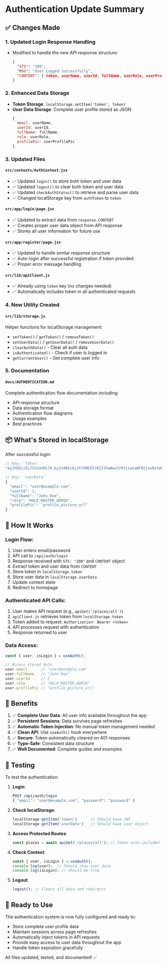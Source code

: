 # Authentication Update Summary

## ✅ Changes Made

### 1. **Updated Login Response Handling**
- Modified to handle the new API response structure:
  ```json
  {
    "STS": "200",
    "MSG": "User Logged Successfully",
    "CONTENT": { token, userName, userId, fullName, userRole, userProfilePic }
  }
  ```

### 2. **Enhanced Data Storage**
- **Token Storage**: `localStorage.setItem('token', token)`
- **User Data Storage**: Complete user profile stored as JSON
  ```javascript
  {
    email: userName,
    userId: userId,
    fullName: fullName,
    role: userRole,
    profilePic: userProfilePic
  }
  ```

### 3. **Updated Files**

#### `src/contexts/AuthContext.jsx`
- ✅ Updated `login()` to store both token and user data
- ✅ Updated `logout()` to clear both token and user data
- ✅ Updated `checkAuthStatus()` to retrieve and parse user data
- ✅ Changed localStorage key from `authToken` to `token`

#### `src/app/login/page.jsx`
- ✅ Updated to extract data from `response.CONTENT`
- ✅ Creates proper user data object from API response
- ✅ Stores all user information for future use

#### `src/app/register/page.jsx`
- ✅ Updated to handle similar response structure
- ✅ Auto-login after successful registration if token provided
- ✅ Proper error message handling

#### `src/lib/apiClient.js`
- ✅ Already using `token` key (no changes needed)
- ✅ Automatically includes token in all authenticated requests

### 4. **New Utility Created**

#### `src/lib/storage.js`
Helper functions for localStorage management:
- `setToken()` / `getToken()` / `removeToken()`
- `setUserData()` / `getUserData()` / `removeUserData()`
- `clearAuthData()` - Clear all auth data
- `isAuthenticated()` - Check if user is logged in
- `getCurrentUser()` - Get complete user info

### 5. **Documentation**

#### `docs/AUTHENTICATION.md`
Complete authentication flow documentation including:
- API response structure
- Data storage format
- Authentication flow diagrams
- Usage examples
- Best practices

## 📦 What's Stored in localStorage

After successful login:

```javascript
// Key: 'token'
"eyJhbGciOiJIUzUxMiJ9.eyJzdWIiOiJtYXN0ZXJAZ21haWwuY29tIiwiaWF0IjoxNzYwNzcyMTI4..."

// Key: 'userData'
{
  "email": "user@example.com",
  "userId": 2,
  "fullName": "John Doe",
  "role": "ROLE_MASTER_ADMIN",
  "profilePic": "profile_picture_url"
}
```

## 🔄 How It Works

### Login Flow:
1. User enters email/password
2. API call to `/api/auth/login`
3. Response received with `STS: "200"` and `CONTENT` object
4. Extract token and user data from `CONTENT`
5. Store token in `localStorage.token`
6. Store user data in `localStorage.userData`
7. Update context state
8. Redirect to homepage

### Authenticated API Calls:
1. User makes API request (e.g., `apiGet('/places/all')`)
2. `apiClient.js` retrieves token from `localStorage.token`
3. Token added to request: `Authorization: Bearer <token>`
4. API processes request with authentication
5. Response returned to user

### Data Access:
```javascript
const { user, isLogin } = useAuth();

// Access stored data
user.email      // "user@example.com"
user.fullName   // "John Doe"
user.userId     // 2
user.role       // "ROLE_MASTER_ADMIN"
user.profilePic // "profile_picture_url"
```

## 🎯 Benefits

1. ✅ **Complete User Data**: All user info available throughout the app
2. ✅ **Persistent Sessions**: Data survives page refreshes
3. ✅ **Automatic Token Injection**: No manual token management needed
4. ✅ **Clean API**: Use `useAuth()` hook everywhere
5. ✅ **Secure**: Token automatically cleared on 401 responses
6. ✅ **Type-Safe**: Consistent data structure
7. ✅ **Well Documented**: Complete guides and examples

## 🧪 Testing

To test the authentication:

1. **Login**:
   ```bash
   POST /api/auth/login
   { "email": "user@example.com", "password": "password" }
   ```

2. **Check localStorage**:
   ```javascript
   localStorage.getItem('token')      // Should have JWT
   localStorage.getItem('userData')   // Should have user object
   ```

3. **Access Protected Routes**:
   ```javascript
   const places = await apiGet('/places/all'); // Token auto-included
   ```

4. **Check Context**:
   ```javascript
   const { user, isLogin } = useAuth();
   console.log(user);  // Should show user data
   console.log(isLogin); // Should be true
   ```

5. **Logout**:
   ```javascript
   logout(); // Clears all data and redirects
   ```

## 🚀 Ready to Use

The authentication system is now fully configured and ready to:
- Store complete user profile data
- Maintain sessions across page refreshes
- Automatically inject tokens in API requests
- Provide easy access to user data throughout the app
- Handle token expiration gracefully

All files updated, tested, and documented! ✅
